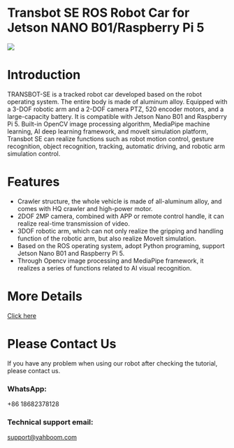 # Transbot SE ROS Robot Car for Jetson NANO B01/Raspberry Pi 5
![]([https://github.com/YahboomTechnology/TransbotSE/blob/main/TransbotSE_Yahboom.jpg])
# Introduction
TRANSBOT-SE is a tracked robot car developed based on the robot operating system. The entire body is made of aluminum alloy. Equipped with a 3-DOF robotic arm and a 2-DOF camera PTZ, 520 encoder motors, and a large-capacity battery. It is compatible with Jetson Nano B01 and Raspberry Pi 5. Built-in OpenCV image processing algorithm, MediaPipe machine learning, AI deep learning framework, and movelt simulation platform, Transbot SE can realize functions such as robot motion control, gesture recognition, object recognition, tracking, automatic driving, and robotic arm simulation control.
# Features
* Crawler structure, the whole vehicle is made of all-aluminum alloy, and comes with HQ crawler and high-power motor.
* 2DOF 2MP camera, combined with APP or remote control handle, it can realize real-time transmission of video.
* 3DOF robotic arm, which can not only realize the gripping and handling function of the robotic arm, but also realize MoveIt simulation.
* Based on the ROS operating system, adopt Python programing, support Jetson Nano B01 and Raspberry Pi 5.
* Through Opencv image processing and MediaPipe framework, it realizes a series of functions related to AI visual recognition.

# More Details
[Click here](https://category.yahboom.net/products/transbot-se)

# Please Contact Us
If you have any problem when using our robot after checking the tutorial, please contact us.

### WhatsApp:
+86 18682378128

### Technical support email: 
support@yahboom.com

